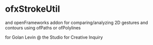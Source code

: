 ofxStrokeUtil
=============

and openFrameworks addon for comparing/analyzing 2D gestures and contours using ofPaths or ofPolylines

for Golan Levin @ the Studio for Creative Inquiry